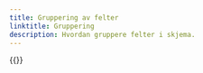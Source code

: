 ```yaml
---
title: Gruppering av felter
linktitle: Gruppering
description: Hvordan gruppere felter i skjema.
---
```


{{<children>}}
